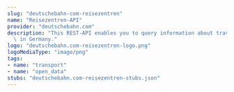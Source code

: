 ```yaml
---
slug: "deutschebahn-com-reisezentren"
name: "Reisezentren-API"
provider: "deutschebahn.com"
description: "This REST-API enables you to query information about travel centers\
  \ in Germany."
logo: "deutschebahn.com-reisezentren-logo.png"
logoMediaType: "image/png"
tags:
- name: "transport"
- name: "open_data"
stubs: "deutschebahn.com-reisezentren-stubs.json"
---
```


